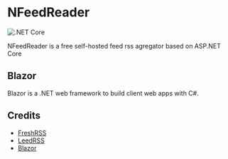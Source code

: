 # NFeedReader
![.NET Core](https://github.com/Monbsoft/NFeedReader/workflows/.NET%20Core/badge.svg?branch=master)

NFeedReader is a free self-hosted feed rss agregator based on ASP.NET Core

## Blazor
Blazor is a .NET web framework to build client web apps with C#.

## Credits
* [FreshRSS](https://github.com/FreshRSS/FreshRSS)
* [LeedRSS](https://github.com/LeedRSS/Leed)
* [Blazor](https://dotnet.microsoft.com/apps/aspnet/web-apps/blazor)
